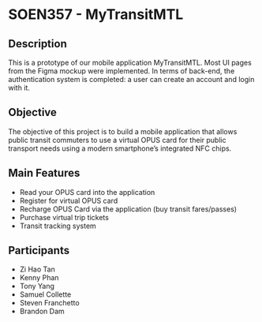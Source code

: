 # SOEN357 - MyTransitMTL

## Description
This is a prototype of our mobile application MyTransitMTL. Most UI pages from the Figma mockup were implemented. In terms of back-end, the authentication system is completed: a user can create an account and login with it.

## Objective
The objective of this project is to build a mobile application that allows public transit commuters to use a virtual OPUS card for their public transport needs using a modern smartphone’s integrated NFC chips.

## Main Features
- Read your OPUS card into the application
- Register for virtual OPUS card
- Recharge OPUS Card via the application (buy transit fares/passes)
- Purchase virtual trip tickets
- Transit tracking system 


## Participants
- Zi Hao Tan
- Kenny Phan
- Tony Yang
- Samuel Collette
- Steven Franchetto
- Brandon Dam
